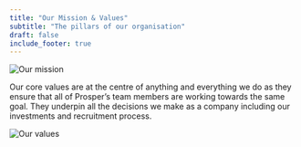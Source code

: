 ```yaml
---
title: "Our Mission & Values"
subtitle: "The pillars of our organisation"
draft: false
include_footer: true
---
```


<!-- Our mission is to deliver positive social change in Edinburgh through responsible, student-led investments. -->

![Our mission](/images/mission.png)

Our core values are at the centre of anything and everything we do as they ensure that all of Prosper’s team members are working towards the same goal. They underpin all the decisions we make as a company including our investments and recruitment process.

![Our values](/images/values.png)
